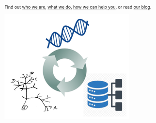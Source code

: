 
Find out [who we are](https://mfumagalli.github.io/who-we-are), 
[what we do](https://mfumagalli.github.io/what-we-do), 
[how we can help you](https://mfumagalli.github.io/how-we-can-help-you), 
or read [our blog](https://mfumagalli.github.io/blog).

![](logo.png)










